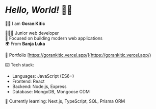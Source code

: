 # **_Hello, World!_** 👋🏻

👦🏻 I am **Goran Kitic**

👨🏻‍🚀 Junior web developer<br>🚀 Focused on building modern web applications<br> 🌍 From **Banja Luka**

📌 Portfolio [https://gorankitic.vercel.app/](https://gorankitic.vercel.app/)

⌨️ Tech stack:

-   Languages: JavaScript (ES6+)
-   Frontend: React
-   Backend: Node.js, Express
-   Database: MongoDB, Mongoose ODM

🌱 Currently learning: Next.js, TypeScript, SQL, Prisma ORM
